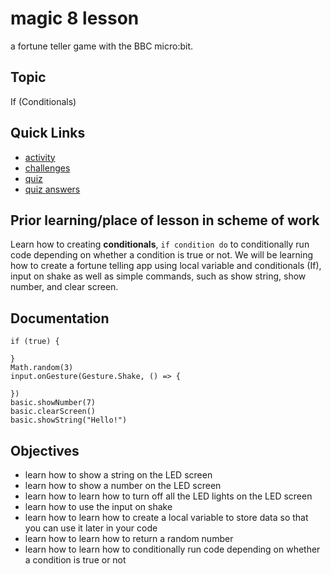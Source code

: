 # magic 8 lesson

a fortune teller game with the BBC micro:bit.

## Topic

If (Conditionals)

## Quick Links

* [activity](/microbit/lessons/magic-8/activity)
* [challenges](/microbit/lessons/magic-8/challenges)
* [quiz](/microbit/lessons/magic-8/quiz)
* [quiz answers](/microbit/lessons/magic-8/quiz-answers)

## Prior learning/place of lesson in scheme of work

Learn how to creating **conditionals**, `if condition do` to conditionally run code depending on whether a condition is true or not. We will be learning how to create a fortune telling app using local variable and conditionals (If), input on shake as well as simple commands, such as show string, show number, and clear screen.

## Documentation

```docs
if (true) {

}
Math.random(3)
input.onGesture(Gesture.Shake, () => {

})
basic.showNumber(7)
basic.clearScreen()
basic.showString("Hello!")
```

## Objectives

* learn how to show a string on the LED screen
* learn how to show a number on the LED screen
* learn how to learn how to turn off all the LED lights on the LED screen
* learn how to use the input on shake
* learn how to learn how to create a local variable to store data so that you can use it later in your code
* learn how to learn how to return a random number
* learn how to learn how to conditionally run code depending on whether a condition is true or not

